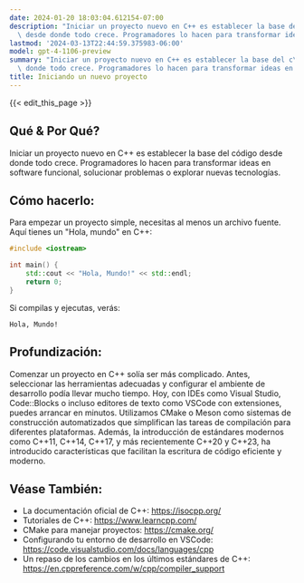 ```yaml
---
date: 2024-01-20 18:03:04.612154-07:00
description: "Iniciar un proyecto nuevo en C++ es establecer la base del c\xF3digo\
  \ desde donde todo crece. Programadores lo hacen para transformar ideas en software\u2026"
lastmod: '2024-03-13T22:44:59.375983-06:00'
model: gpt-4-1106-preview
summary: "Iniciar un proyecto nuevo en C++ es establecer la base del c\xF3digo desde\
  \ donde todo crece. Programadores lo hacen para transformar ideas en software\u2026"
title: Iniciando un nuevo proyecto
---
```


{{< edit_this_page >}}

## Qué & Por Qué?
Iniciar un proyecto nuevo en C++ es establecer la base del código desde donde todo crece. Programadores lo hacen para transformar ideas en software funcional, solucionar problemas o explorar nuevas tecnologías.

## Cómo hacerlo:
Para empezar un proyecto simple, necesitas al menos un archivo fuente. Aquí tienes un "Hola, mundo" en C++:

```C++
#include <iostream>

int main() {
    std::cout << "Hola, Mundo!" << std::endl;
    return 0;
}
```

Si compilas y ejecutas, verás:

```
Hola, Mundo!
```

## Profundización:
Comenzar un proyecto en C++ solía ser más complicado. Antes, seleccionar las herramientas adecuadas y configurar el ambiente de desarrollo podía llevar mucho tiempo. Hoy, con IDEs como Visual Studio, Code::Blocks o incluso editores de texto como VSCode con extensiones, puedes arrancar en minutos. Utilizamos CMake o Meson como sistemas de construcción automatizados que simplifican las tareas de compilación para diferentes plataformas. Además, la introducción de estándares modernos como C++11, C++14, C++17, y más recientemente C++20 y C++23, ha introducido características que facilitan la escritura de código eficiente y moderno.

## Véase También:
- La documentación oficial de C++: https://isocpp.org/
- Tutoriales de C++: https://www.learncpp.com/
- CMake para manejar proyectos: https://cmake.org/
- Configurando tu entorno de desarrollo en VSCode: https://code.visualstudio.com/docs/languages/cpp
- Un repaso de los cambios en los últimos estándares de C++: https://en.cppreference.com/w/cpp/compiler_support
